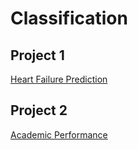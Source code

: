 # Classification

## Project 1
[Heart Failure Prediction](Heart-Failure-Prediction/heart_failure_analysis.ipynb)

## Project 2
[Academic Performance](Students-Academic-Performance/academic_performance.ipynb)